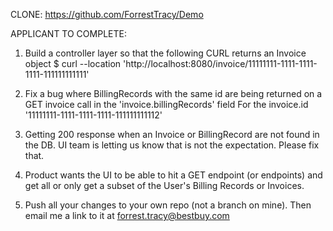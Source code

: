 CLONE:
https://github.com/ForrestTracy/Demo

APPLICANT TO COMPLETE:

1. Build a controller layer so that the following CURL returns an Invoice object
   $ curl --location 'http://localhost:8080/invoice/11111111-1111-1111-1111-111111111111'

2. Fix a bug where BillingRecords with the same id are being returned on a GET invoice call in the 'invoice.billingRecords' field
   For the invoice.id '11111111-1111-1111-1111-111111111112'

3. Getting 200 response when an Invoice or BillingRecord are not found in the DB.
   UI team is letting us know that is not the expectation. Please fix that.

4. Product wants the UI to be able to hit a GET endpoint (or endpoints) and get all or only get a subset of the User's Billing Records or Invoices.

5. Push all your changes to your own repo (not a branch on mine). Then email me a link to it at forrest.tracy@bestbuy.com